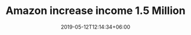 ---
title: "Amazon increase income 1.5 Million"
date: 2019-05-12T12:14:34+06:00
image: "images/my_photos/fest2.jpg"
categories: ["fest","feast"]
description: "This is meta description."
draft: false
---
